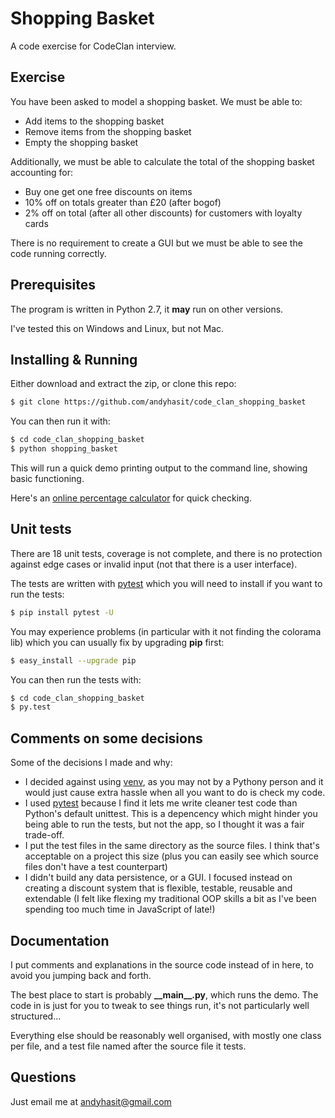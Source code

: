
# Shopping Basket

A code exercise for CodeClan interview.

## Exercise

You have been asked to model a shopping basket. We must be able to:
 - Add items to the shopping basket         
 - Remove items from the shopping basket         
 - Empty the shopping basket

Additionally, we must be able to calculate the total of the shopping basket 
accounting for:

 - Buy one get one free discounts on items         
 - 10% off on totals greater than £20 (after bogof)         
 - 2% off on total (after all other discounts) for customers with loyalty          
cards

There is no requirement to create a GUI but we must be able to see the code 
running correctly.

## Prerequisites

The program is written in Python 2.7, it **may** run on other versions.

I've tested this on Windows and Linux, but not Mac.

## Installing & Running

Either download and extract the zip, or clone this repo:
```sh
$ git clone https://github.com/andyhasit/code_clan_shopping_basket
```

You can then run it with:

```sh
$ cd code_clan_shopping_basket
$ python shopping_basket
```

This will run a quick demo printing output to the command line, showing basic functioning.

Here's an [online percentage calculator](http://www.percentagecalculator.co/Add-Subtract-Percentage.html) for quick checking.

## Unit tests

There are 18 unit tests, coverage is not complete, and there is no protection against edge cases or invalid input (not that there is a user interface).

The tests are written with [pytest](http://pytest.org/latest/contents.html) which you will need to install if you want to run the tests:

```sh
$ pip install pytest -U
```
You may experience problems (in particular with it not finding the colorama lib) which you can usually fix by upgrading **pip** first:

```sh
$ easy_install --upgrade pip
```

You can then run the tests with:

```sh
$ cd code_clan_shopping_basket
$ py.test
```

## Comments on some decisions

Some of the decisions I made and why:

 - I decided against using [venv](https://docs.python.org/3/library/venv.html), as you may not by a Pythony person and it would just cause extra hassle when all you want to do is check my code.
 - I used [pytest](http://pytest.org/latest/contents.html) because I find it lets me write cleaner test code than Python's default unittest. This is a depencency which might hinder you being able to run the tests, but not the app, so I thought it was a fair trade-off.
 - I put the test files in the same directory as the source files. I think that's acceptable on a project this size (plus you can easily see which source files don't have a test counterpart)
 - I didn't build any data persistence, or a GUI. I focused instead on creating a discount system that is flexible, testable, reusable and extendable (I felt like flexing my traditional OOP skills a bit as I've been spending too much time in JavaScript of late!)

## Documentation

I put comments and explanations in the source code instead of in here, to avoid you jumping back and forth.

The best place to start is probably **\_\_main\_\_.py**, which runs the demo. The code in is just for you to tweak to see things run, it's not particularly well structured...

Everything else should be reasonably well organised, with mostly one class per file, and a test file named after the source file it tests.

## Questions

Just email me at [andyhasit@gmail.com](andyhasit@gmail.com) 